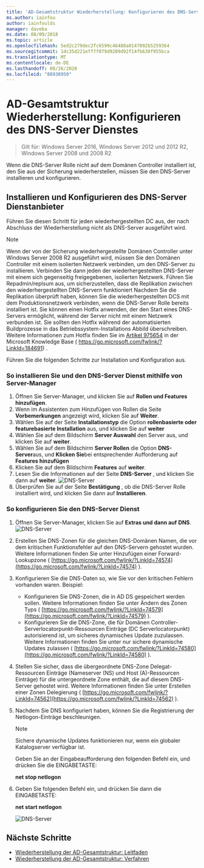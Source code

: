 ```yaml
---
title: 'AD-Gesamtstruktur Wiederherstellung: Konfigurieren des DNS-Server'
ms.author: iainfou
author: iainfoulds
manager: daveba
ms.date: 08/09/2018
ms.topic: article
ms.openlocfilehash: 5ed2c279dec2fc6599c46488a0147092b5259364
ms.sourcegitcommit: 1dc35d221eff7f079d9209d92f14fb630f955bca
ms.translationtype: MT
ms.contentlocale: de-DE
ms.lasthandoff: 08/26/2020
ms.locfileid: "88938950"
---
```

# <a name="ad-forest-recovery---configuring-the-dns-server-service"></a>AD-Gesamtstruktur Wiederherstellung: Konfigurieren des DNS-Server Dienstes

>Gilt für: Windows Server 2016, Windows Server 2012 und 2012 R2, Windows Server 2008 und 2008 R2

Wenn die DNS-Server Rolle nicht auf dem Domänen Controller installiert ist, den Sie aus der Sicherung wiederherstellen, müssen Sie den DNS-Server installieren und konfigurieren.

## <a name="install-and-configure-the-dns-server-service"></a>Installieren und Konfigurieren des DNS-Server Dienstanbieter

Führen Sie diesen Schritt für jeden wiederhergestellten DC aus, der nach Abschluss der Wiederherstellung nicht als DNS-Server ausgeführt wird.

> [!NOTE]
> Wenn der von der Sicherung wiederhergestellte Domänen Controller unter Windows Server 2008 R2 ausgeführt wird, müssen Sie den Domänen Controller mit einem isolierten Netzwerk verbinden, um den DNS-Server zu installieren. Verbinden Sie dann jeden der wiederhergestellten DNS-Server mit einem sich gegenseitig freigegebenen, isolierten Netzwerk. Führen Sie Repadmin/replsum aus, um sicherzustellen, dass die Replikation zwischen den wiederhergestellten DNS-Servern funktioniert Nachdem Sie die Replikation überprüft haben, können Sie die wiederhergestellten DCS mit dem Produktionsnetzwerk verbinden, wenn die DNS-Server Rolle bereits installiert ist. Sie können einen Hotfix anwenden, der den Start eines DNS-Servers ermöglicht, während der Server nicht mit einem Netzwerk verbunden ist. Sie sollten den Hotfix während der automatisierten Buildprozesse in das Betriebssystem-Installations Abbild überschreiben. Weitere Informationen zum Hotfix finden Sie im [Artikel 975654](https://go.microsoft.com/fwlink/?LinkId=184691) in der Microsoft Knowledge Base ( https://go.microsoft.com/fwlink/?LinkId=184691) .

Führen Sie die folgenden Schritte zur Installation und Konfiguration aus.

### <a name="to-install-and-the-dns-server-service-using-server-manager"></a>So installieren Sie und den DNS-Server Dienst mithilfe von Server-Manager

1. Öffnen Sie Server-Manager, und klicken Sie auf **Rollen und Features hinzufügen**.
2. Wenn im Assistenten zum Hinzufügen von Rollen die Seite **Vorbemerkungen** angezeigt wird, klicken Sie auf **Weiter**.
3. Wählen Sie auf der Seite **Installationstyp** die Option **rollenbasierte oder featurebasierte Installation** aus, und klicken Sie auf **weiter**
4. Wählen Sie auf dem Bildschirm **Server Auswahl** den Server aus, und klicken Sie auf **weiter**.
5. Wählen Sie auf dem Bildschirm **Server Rollen** die Option **DNS-Server**aus, und **Klicken Sie**bei entsprechender Aufforderung auf **Features hinzufügen**
6. Klicken Sie auf dem Bildschirm **Features** auf **weiter**.
7. Lesen Sie die Informationen auf der Seite **DNS-Server** , und klicken Sie dann auf **weiter**.
   ![DNS-Server](media/AD-Forest-Recovery-Configure-DNS/dns1.png)
8. Überprüfen Sie auf der Seite **Bestätigung** , ob die DNS-Server Rolle installiert wird, und klicken Sie dann auf **Installieren**.

### <a name="to-configure-the-dns-server-service"></a>So konfigurieren Sie den DNS-Server Dienst

1. Öffnen Sie Server-Manager, klicken Sie auf **Extras und dann auf** **DNS**.
   ![DNS-Server](media/AD-Forest-Recovery-Configure-DNS/dns2.png)
2. Erstellen Sie DNS-Zonen für die gleichen DNS-Domänen Namen, die vor dem kritischen Funktionsfehler auf den DNS-Servern gehostet wurden. Weitere Informationen finden Sie unter Hinzufügen einer Forward-Lookupzone ( [https://go.microsoft.com/fwlink/?LinkId=74574](https://go.microsoft.com/fwlink/?LinkId=74574) ).
3. Konfigurieren Sie die DNS-Daten so, wie Sie vor den kritischen Fehlern vorhanden waren. Beispiel:

   - Konfigurieren Sie DNS-Zonen, die in AD DS gespeichert werden sollen. Weitere Informationen finden Sie unter Ändern des Zonen Typs ( [https://go.microsoft.com/fwlink/?LinkId=74579](https://go.microsoft.com/fwlink/?LinkId=74579) ).
   - Konfigurieren Sie die DNS-Zone, die für Domänen Controller-Serverlocatorpunkt-Ressourcen Einträge (DC Serverlocatorpunkt) autorisierend ist, um sicheres dynamisches Update zuzulassen. Weitere Informationen finden Sie unter nur sichere dynamische Updates zulassen ( [https://go.microsoft.com/fwlink/?LinkId=74580](https://go.microsoft.com/fwlink/?LinkId=74580) ).

4. Stellen Sie sicher, dass die übergeordnete DNS-Zone Delegat-Ressourcen Einträge (Nameserver (NS) und Host (A)-Ressourcen Einträge) für die untergeordnete Zone enthält, die auf diesem DNS-Server gehostet wird. Weitere Informationen finden Sie unter Erstellen einer Zonen Delegierung ( [https://go.microsoft.com/fwlink/?LinkId=74562](https://go.microsoft.com/fwlink/?LinkId=74562) ).
5. Nachdem Sie DNS konfiguriert haben, können Sie die Registrierung der Netlogon-Einträge beschleunigen.

   > [!NOTE]
   > Sichere dynamische Updates funktionieren nur, wenn ein globaler Katalogserver verfügbar ist.

   Geben Sie an der Eingabeaufforderung den folgenden Befehl ein, und drücken Sie die EINGABETASTE:

   **net stop netlogon**

6. Geben Sie folgenden Befehl ein, und drücken Sie dann die EINGABETASTE:

   **net start netlogon**

   ![DNS-Server](media/AD-Forest-Recovery-Configure-DNS/dns3.png)

## <a name="next-steps"></a>Nächste Schritte

- [Wiederherstellung der AD-Gesamtstruktur: Leitfaden](AD-Forest-Recovery-Guide.md)
- [Wiederherstellung der AD-Gesamtstruktur: Verfahren](AD-Forest-Recovery-Procedures.md)
